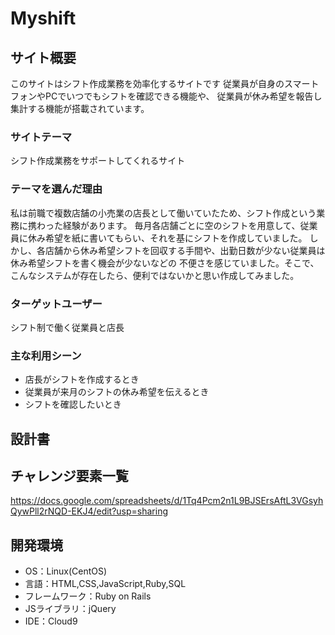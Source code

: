 # Myshift

## サイト概要
このサイトはシフト作成業務を効率化するサイトです
従業員が自身のスマートフォンやPCでいつでもシフトを確認できる機能や、
従業員が休み希望を報告し集計する機能が搭載されています。

### サイトテーマ
シフト作成業務をサポートしてくれるサイト

### テーマを選んだ理由
私は前職で複数店舗の小売業の店長として働いていたため、シフト作成という業務に携わった経験があります。
毎月各店舗ごとに空のシフトを用意して、従業員に休み希望を紙に書いてもらい、それを基にシフトを作成していました。
しかし、各店舗から休み希望シフトを回収する手間や、出勤日数が少ない従業員は休み希望シフトを書く機会が少ないなどの
不便さを感じていました。そこで、こんなシステムが存在したら、便利ではないかと思い作成してみました。

### ターゲットユーザー
シフト制で働く従業員と店長

### 主な利用シーン
- 店長がシフトを作成するとき
- 従業員が来月のシフトの休み希望を伝えるとき
- シフトを確認したいとき

## 設計書

## チャレンジ要素一覧
<https://docs.google.com/spreadsheets/d/1Tq4Pcm2n1L9BJSErsAftL3VGsyhQywPll2rNQD-EKJ4/edit?usp=sharing>

## 開発環境
- OS：Linux(CentOS)
- 言語：HTML,CSS,JavaScript,Ruby,SQL
- フレームワーク：Ruby on Rails
- JSライブラリ：jQuery
- IDE：Cloud9
